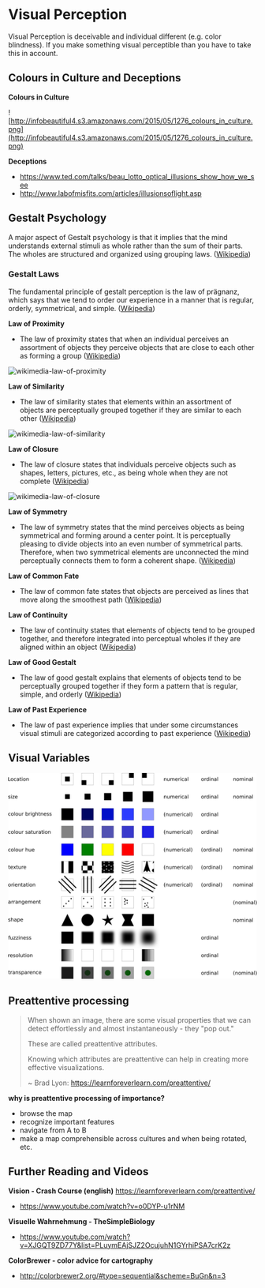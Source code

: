 # Visual Perception

Visual Perception is deceivable and individual different (e.g. color blindness). If you make something visual perceptible than you have to take this in account. 

## Colours in Culture and Deceptions

**Colours in Culture**

![http://infobeautiful4.s3.amazonaws.com/2015/05/1276_colours_in_culture.png](http://infobeautiful4.s3.amazonaws.com/2015/05/1276_colours_in_culture.png)

**Deceptions**
- https://www.ted.com/talks/beau_lotto_optical_illusions_show_how_we_see
- http://www.labofmisfits.com/articles/illusionsoflight.asp


## Gestalt Psychology

A major aspect of Gestalt psychology is that it implies that the mind understands external stimuli as whole rather than the sum of their parts. The wholes are structured and organized using grouping laws. ([Wikipedia](https://en.wikipedia.org/wiki/Gestalt_psychology))


### Gestalt Laws

The fundamental principle of gestalt perception is the law of prägnanz, which says that we tend to order our experience in a manner that is regular, orderly, symmetrical, and simple. ([Wikipedia](https://en.wikipedia.org/wiki/Gestalt_psychology))

**Law of Proximity**
- The law of proximity states that when an individual perceives an assortment of objects they perceive objects that are close to each other as forming a group ([Wikipedia](https://en.wikipedia.org/wiki/Gestalt_psychology))

![wikimedia-law-of-proximity](https://upload.wikimedia.org/wikipedia/commons/2/22/Gestalt_proximity.svg)

**Law of Similarity**
- The law of similarity states that elements within an assortment of objects are perceptually grouped together if they are similar to each other ([Wikipedia](https://en.wikipedia.org/wiki/Gestalt_psychology))

![wikimedia-law-of-similarity](https://upload.wikimedia.org/wikipedia/commons/8/8f/Gestalt_similarity.svg)

**Law of Closure**
- The law of closure states that individuals perceive objects such as shapes, letters, pictures, etc., as being whole when they are not complete ([Wikipedia](https://en.wikipedia.org/wiki/Gestalt_psychology))

![wikimedia-law-of-closure](https://upload.wikimedia.org/wikipedia/commons/3/30/Gestalt_closure.svg)

**Law of Symmetry**
- The law of symmetry states that the mind perceives objects as being symmetrical and forming around a center point. It is perceptually pleasing to divide objects into an even number of symmetrical parts. Therefore, when two symmetrical elements are unconnected the mind perceptually connects them to form a coherent shape. ([Wikipedia](https://en.wikipedia.org/wiki/Gestalt_psychology))

**Law of Common Fate**
- The law of common fate states that objects are perceived as lines that move along the smoothest path ([Wikipedia](https://en.wikipedia.org/wiki/Gestalt_psychology))

**Law of Continuity**
- The law of continuity states that elements of objects tend to be grouped together, and therefore integrated into perceptual wholes if they are aligned within an object ([Wikipedia](https://en.wikipedia.org/wiki/Gestalt_psychology))

**Law of Good Gestalt**
- The law of good gestalt explains that elements of objects tend to be perceptually grouped together if they form a pattern that is regular, simple, and orderly ([Wikipedia](https://en.wikipedia.org/wiki/Gestalt_psychology))

**Law of Past Experience**
- The law of past experience implies that under some circumstances visual stimuli are categorized according to past experience ([Wikipedia](https://en.wikipedia.org/wiki/Gestalt_psychology))


## Visual Variables

![visual-variables](kartographie/visual-variables.png)


## Preattentive processing

> When shown an image, there are some visual properties that we can detect effortlessly and almost instantaneously - they "pop out."
>
> These are called preattentive attributes.
>
> Knowing which attributes are preattentive can help in creating more effective visualizations. 
>
> ~ Brad Lyon: https://learnforeverlearn.com/preattentive/

**why is preattentive processing of importance?**
- browse the map
- recognize important features
- navigate from A to B
- make a map comprehensible across cultures and when being rotated, etc.


## Further Reading and Videos

**Vision - Crash Course (english)**
https://learnforeverlearn.com/preattentive/
- https://www.youtube.com/watch?v=o0DYP-u1rNM

**Visuelle Wahrnehmung - TheSimpleBiology**
- https://www.youtube.com/watch?v=XJGQT9ZD77Y&list=PLuymEAjSJZ2OcujuhN1GYrhiPSA7crK2z

**ColorBrewer - color advice for cartography**
- http://colorbrewer2.org/#type=sequential&scheme=BuGn&n=3
